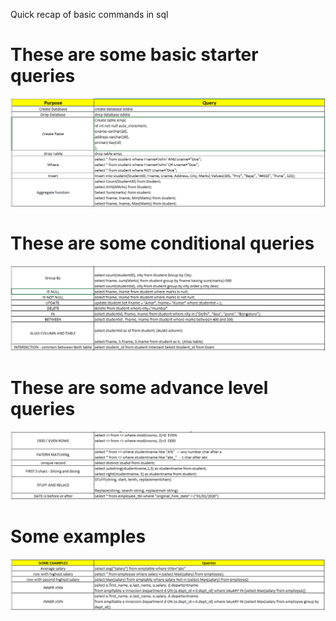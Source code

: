 Quick recap of basic commands in sql

# These are some basic starter queries

![](images/sql1.PNG)

# These are some conditional queries

![](images/sql2.PNG)

# These are some advance level queries

![](images/sql3.PNG)

# Some examples

![](images/sql4.PNG)
